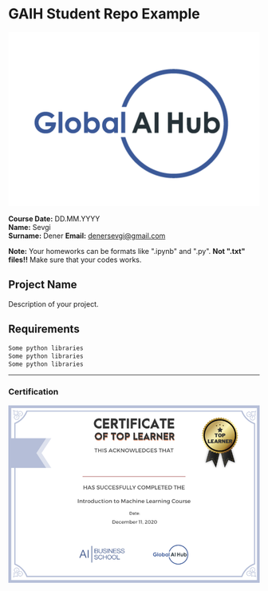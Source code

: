 # GAIH Student Repo Example
![](img/logo.png)

**Course Date:** DD.MM.YYYY  
**Name:** Sevgi  
**Surname:** Dener 
**Email:** denersevgi@gmail.com  

**Note:** Your homeworks can be formats like ".ipynb" and ".py". **Not ".txt" files!!** Make sure that your codes works.  

## Project Name
Description of your project.

## Requirements
```
Some python libraries
Some python libraries
Some python libraries
```
---

### Certification
![](img/certificate_ex.png)

